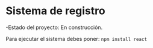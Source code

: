 <h1>Sistema de registro</h1>

-Estado del proyecto: En construcción.

Para ejecutar el sistema debes poner:
```npm install react```

